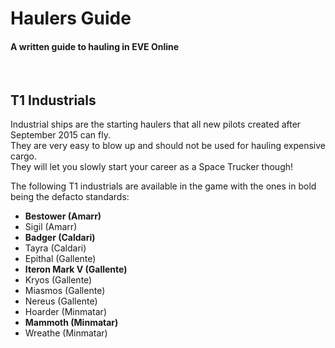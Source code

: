 # Haulers Guide #
#### A written guide to hauling in EVE Online
<br>  

## T1 Industrials

Industrial ships are the starting haulers that all new pilots created after September 2015 can fly.  
They are very easy to blow up and should not be used for hauling expensive cargo.  
They will let you slowly start your career as a Space Trucker though!

The following T1 industrials are available in the game with the ones in bold being the defacto standards:

* **Bestower (Amarr)**
* Sigil (Amarr)
* **Badger (Caldari)**
* Tayra (Caldari)
* Epithal (Gallente)
* **Iteron Mark V (Gallente)**
* Kryos (Gallente)
* Miasmos (Gallente)
* Nereus (Gallente)
* Hoarder (Minmatar)
* **Mammoth (Minmatar)**
* Wreathe (Minmatar)

<br>

